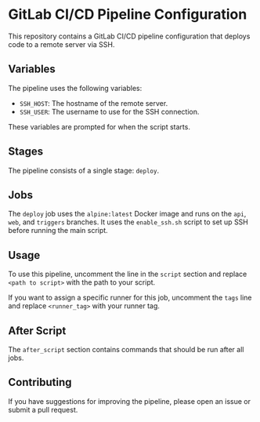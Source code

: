 # GitLab CI/CD Pipeline Configuration

This repository contains a GitLab CI/CD pipeline configuration that deploys code to a remote server via SSH.

## Variables

The pipeline uses the following variables:

- `SSH_HOST`: The hostname of the remote server.
- `SSH_USER`: The username to use for the SSH connection.

These variables are prompted for when the script starts.

## Stages

The pipeline consists of a single stage: `deploy`.

## Jobs

The `deploy` job uses the `alpine:latest` Docker image and runs on the `api`, `web`, and `triggers` branches. It uses the `enable_ssh.sh` script to set up SSH before running the main script.

## Usage

To use this pipeline, uncomment the line in the `script` section and replace `<path to script>` with the path to your script.

If you want to assign a specific runner for this job, uncomment the `tags` line and replace `<runner_tag>` with your runner tag.

## After Script

The `after_script` section contains commands that should be run after all jobs.

## Contributing

If you have suggestions for improving the pipeline, please open an issue or submit a pull request.

